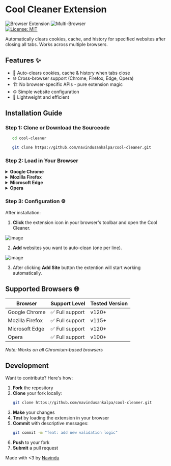 # Cool Cleaner Extension  

![Browser Extension](https://img.shields.io/badge/Extension-Browser-blue) 
![Multi-Browser](https://img.shields.io/badge/Supports-Chrome|Firefox|Edge|Opera-green)  
[![License: MIT](https://img.shields.io/badge/License-MIT-yellow.svg)](https://opensource.org/licenses/MIT)

Automatically clears cookies, cache, and history for specified websites after closing all tabs. Works across multiple browsers.

## Features ✨

- 🧹 Auto-clears cookies, cache & history when tabs close
- 🌐 Cross-browser support (Chrome, Firefox, Edge, Opera)
- 🏗️ No browser-specific APIs - pure extension magic
- ⚙️ Simple website configuration
- 🚀 Lightweight and efficient

## Installation Guide

### Step 1: Clone or Download the Sourceode
```bash
   cd cool-cleaner
```
```bash
   git clone https://github.com/navindusankalpa/cool-cleaner.git
```
### Step 2: Load in Your Browser
<details><summary><strong>Google Chrome</strong></summary><br>

   1. Visit <b>chrome://extensions/</b>
   2. Enable Developer mode (toggle top-right)
   3. Click Load unpacked
   4. Select the cool-cleaner folder

</details><details> <summary><strong>Mozilla Firefox</strong></summary><br>
   
   1. Visit <b>about:debugging</b>
   2. Click This Firefox (left sidebar)
   3. Click Load Temporary Add-on
   4. Select manifest.json from the folder

</details><details> <summary><strong>Microsoft Edge</strong></summary><br>

   1. Visit <b>edge://extensions/</b>
   2. Enable Developer mode (bottom-left)
   3. Click Load unpacked
   4. Select the cool-cleaner folder

</details><details> <summary><strong>Opera</strong></summary><br>
   1. Visit <b>opera://extensions/</b>
   2. Enable Developer mode (top-right)
   3. Click Load unpacked
   4. Select the cool-cleaner folder
</details>

### Step 3: Configuration ⚙️
After installation:

1. **Click** the extension icon in your browser's toolbar and open the Cool Cleaner.
   
![image](https://github.com/user-attachments/assets/dfa60269-2e3c-4688-85cd-fde5d3e01767)

2. **Add** websites you want to auto-clean (one per line).
   
![image](https://github.com/user-attachments/assets/e88e5fb6-db37-47ee-a3b8-5430bbcb9c67)

3. After clicking **Add Site** button the extention will start working automatically.

## Supported Browsers 🌐

| Browser       | Support Level | Tested Version |
|--------------|---------------|----------------|
| Google Chrome | ✅ Full support | v120+         |
| Mozilla Firefox | ✅ Full support | v115+        |
| Microsoft Edge | ✅ Full support | v120+         |
| Opera         | ✅ Full support | v100+         |

*Note: Works on all Chromium-based browsers*

## Development

Want to contribute? Here's how:

1. **Fork** the repository
2. **Clone** your fork locally:
   ```bash
   git clone https://github.com/navindusankalpa/cool-cleaner.git
   ```
3. **Make** your changes
4. **Test** by loading the extension in your browser
5. **Commit** with descriptive messages:
   ```bash
   git commit -m "feat: add new validation logic"
   ```
6. **Push** to your fork
7. **Submit** a pull request

Made with <3 by <a href="https://github.com/navindusankalpa">Navindu</a>
   




